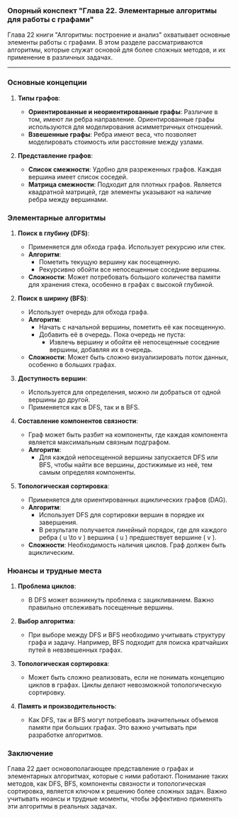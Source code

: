 ### Опорный конспект "Глава 22. Элементарные алгоритмы для работы с графами"

Глава 22 книги "Алгоритмы: построение и анализ" охватывает основные элементы работы с графами. В этом разделе рассматриваются алгоритмы, которые служат основой для более сложных методов, и их применение в различных задачах.

---

### Основные концепции

1. **Типы графов**:
   - **Ориентированные и неориентированные графы**: Различие в том, имеют ли ребра направление. Ориентированные графы используются для моделирования асимметричных отношений.
   - **Взвешенные графы**: Ребра имеют веса, что позволяет моделировать стоимость или расстояние между узлами.

2. **Представление графов**:
   - **Список смежности**: Удобно для разреженных графов. Каждая вершина имеет список соседей.
   - **Матрица смежности**: Подходит для плотных графов. Является квадратной матрицей, где элементы указывают на наличие ребра между вершинами.

### Элементарные алгоритмы

1. **Поиск в глубину (DFS)**:
   - Применяется для обхода графа. Использует рекурсию или стек.
   - **Алгоритм**:
     - Пометить текущую вершину как посещенную.
     - Рекурсивно обойти все непосещенные соседние вершины.
   - **Сложности**: Может потребовать большого количества памяти для хранения стека, особенно в графах с высокой глубиной.

2. **Поиск в ширину (BFS)**:
   - Использует очередь для обхода графа.
   - **Алгоритм**:
     - Начать с начальной вершины, пометить её как посещенную.
     - Добавить её в очередь. Пока очередь не пуста:
       - Извлечь вершину и обойти её непосещенные соседние вершины, добавляя их в очередь.
   - **Сложности**: Может быть сложно визуализировать поток данных, особенно в больших графах.

3. **Доступность вершин**:
   - Используется для определения, можно ли добраться от одной вершины до другой.
   - Применяется как в DFS, так и в BFS.

4. **Составление компонентов связности**:
   - Граф может быть разбит на компоненты, где каждая компонента является максимальным связным подграфом.
   - **Алгоритм**:
     - Для каждой непосещенной вершины запускается DFS или BFS, чтобы найти все вершины, достижимые из неё, тем самым определяя компоненты.

5. **Топологическая сортировка**:
   - Применяется для ориентированных ациклических графов (DAG).
   - **Алгоритм**:
     - Использует DFS для сортировки вершин в порядке их завершения.
     - В результате получается линейный порядок, где для каждого ребра \( u \to v \) вершина \( u \) предшествует вершине \( v \).
   - **Сложности**: Необходимость наличия циклов. Граф должен быть ациклическим.

### Нюансы и трудные места

1. **Проблема циклов**:
   - В DFS может возникнуть проблема с зацикливанием. Важно правильно отслеживать посещенные вершины.

2. **Выбор алгоритма**:
   - При выборе между DFS и BFS необходимо учитывать структуру графа и задачу. Например, BFS подходит для поиска кратчайших путей в невзвешенных графах.

3. **Топологическая сортировка**:
   - Может быть сложно реализовать, если не понимать концепцию циклов в графах. Циклы делают невозможной топологическую сортировку.

4. **Память и производительность**:
   - Как DFS, так и BFS могут потребовать значительных объемов памяти при больших графах. Это важно учитывать при разработке алгоритмов.

### Заключение

Глава 22 дает основополагающее представление о графах и элементарных алгоритмах, которые с ними работают. Понимание таких методов, как DFS, BFS, компоненты связности и топологическая сортировка, является ключом к решению более сложных задач. Важно учитывать нюансы и трудные моменты, чтобы эффективно применять эти алгоритмы в реальных задачах.
